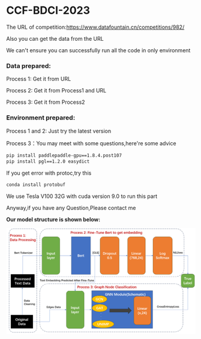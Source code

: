# CCF-BDCI-2023

The URL of competition:https://www.datafountain.cn/competitions/982/

Also you can get the data from the URL

We can't ensure you can successfully run all the code in only environment

### Data prepared:

Process 1: Get it from URL

Process 2: Get it from Process1 and URL

Process 3: Get it from Process2

### Environment prepared:

Process 1 and 2: Just try the latest version

Process 3：You may meet with some questions,here're some advice

~~~bash
pip install paddlepaddle-gpu==1.8.4.post107
pip install pgl==1.2.0 easydict
~~~

If you get error with protoc,try this

~~~bash
conda install protobuf 
~~~

We use Tesla V100 32G with cuda version 9.0 to run this part 

Anyway,if you have any Question,Please contact me

**Our model structure is shown below:**

![model_structure](README/model_structure.png)
